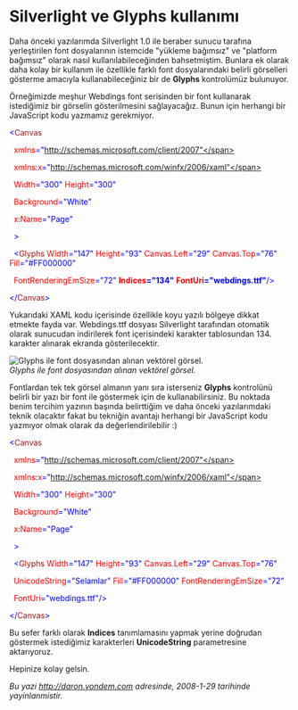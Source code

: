 # Silverlight ve Glyphs kullanımı 

Daha önceki yazılarımda Silverlight 1.0 ile beraber sunucu tarafına
yerleştirilen font dosyalarının istemcide "yükleme bağımsız" ve
"platform bağımsız" olarak nasıl kullanılabileceğinden bahsetmiştim.
Bunlara ek olarak daha kolay bir kullanım ile özellikle farklı font
dosyalarındaki belirli görselleri gösterme amacıyla kullanabileceğiniz
bir de **Glyphs** kontrolümüz bulunuyor.

Örneğimizde meşhur Webdings font serisinden bir font kullanarak
istediğimiz bir görselin gösterilmesini sağlayacağız. Bunun için
herhangi bir JavaScript kodu yazmamız gerekmiyor.

<span style="color: blue;">\<</span><span
style="color: #a31515;">Canvas</span>

<span style="color: red;">  xmlns</span><span
style="color: blue;">="http://schemas.microsoft.com/client/2007"</span>

<span style="color: red;">  xmlns</span><span
style="color: blue;">:</span><span style="color: red;">x</span><span
style="color: blue;">="http://schemas.microsoft.com/winfx/2006/xaml"</span>

<span style="color: red;">  Width</span><span
style="color: blue;">="300"</span><span style="color: red;">
Height</span><span style="color: blue;">="300"</span>

<span style="color: red;">  Background</span><span
style="color: blue;">="White"</span>

<span style="color: red;">  x</span><span
style="color: blue;">:</span><span style="color: red;">Name</span><span
style="color: blue;">="Page"</span>

<span style="color: blue;">  \></span>

<span style="color: #a31515;">  </span><span
style="color: blue;">\<</span><span
style="color: #a31515;">Glyphs</span><span style="color: red;">
Width</span><span style="color: blue;">="147"</span><span
style="color: red;"> Height</span><span
style="color: blue;">="93"</span><span style="color: red;">
Canvas.Left</span><span style="color: blue;">="29"</span><span
style="color: red;"> Canvas.Top</span><span
style="color: blue;">="76"</span><span style="color: red;">
Fill</span><span style="color: blue;">="\#FF000000"</span>

<span style="color: red;">  FontRenderingEmSize</span><span
style="color: blue;">="72"</span><span style="color: red;">
**Indices**</span><span style="color: blue;">**="134"**</span><span
style="color: red;"> **FontUri**</span><span
style="color: blue;">**="webdings.ttf"**/\></span>

<span style="color: blue;">\</</span><span
style="color: #a31515;">Canvas</span><span
style="color: blue;">\></span>

Yukarıdaki XAML kodu içerisinde özellikle koyu yazılı bölgeye dikkat
etmekte fayda var. Webdings.ttf dosyası Silverlight tarafından otomatik
olarak sunucudan indirilerek font içerisindeki karakter tablosundan 134.
karakter alınarak ekranda gösterilecektir.

![Glyphs ile font dosyasından alınan vektörel
görsel.](media/Silverlight_ve_Glyphs_kullanimi/28012008_1.png)\
*Glyphs ile font dosyasından alınan vektörel görsel.*

Fontlardan tek tek görsel almanın yanı sıra isterseniz **Glyphs**
kontrolünü belirli bir yazı bir font ile göstermek için de
kullanabilirsiniz. Bu noktada benim tercihim yazının başında belirttiğim
ve daha önceki yazılarımdaki teknik olacaktır fakat bu tekniğin avantajı
herhangi bir JavaScript kodu yazmıyor olmak olarak da
değerlendirilebilir :)

<span style="color: blue;">\<</span><span
style="color: #a31515;">Canvas</span>

<span style="color: red;">  xmlns</span><span
style="color: blue;">="http://schemas.microsoft.com/client/2007"</span>

<span style="color: red;">  xmlns</span><span
style="color: blue;">:</span><span style="color: red;">x</span><span
style="color: blue;">="http://schemas.microsoft.com/winfx/2006/xaml"</span>

<span style="color: red;">  Width</span><span
style="color: blue;">="300"</span><span style="color: red;">
Height</span><span style="color: blue;">="300"</span>

<span style="color: red;">  Background</span><span
style="color: blue;">="White"</span>

<span style="color: red;">  x</span><span
style="color: blue;">:</span><span style="color: red;">Name</span><span
style="color: blue;">="Page"</span>

<span style="color: blue;">  \></span>

<span style="color: #a31515;">  </span><span
style="color: blue;">\<</span><span
style="color: #a31515;">Glyphs</span><span style="color: red;">
Width</span><span style="color: blue;">="147"</span><span
style="color: red;"> Height</span><span
style="color: blue;">="93"</span><span style="color: red;">
Canvas.Left</span><span style="color: blue;">="29"</span><span
style="color: red;"> Canvas.Top</span><span
style="color: blue;">="76"</span>

<span style="color: red;">  UnicodeString</span><span
style="color: blue;">="Selamlar"</span><span style="color: red;">
Fill</span><span style="color: blue;">="\#FF000000"</span><span
style="color: red;"> FontRenderingEmSize</span><span
style="color: blue;">="72"</span>

<span style="color: red;">  FontUri</span><span
style="color: blue;">="webdings.ttf"/\></span>

<span style="color: blue;">\</</span><span
style="color: #a31515;">Canvas</span><span
style="color: blue;">\></span>

Bu sefer farklı olarak **Indices** tanımlamasını yapmak yerine doğrudan
göstermek istediğimiz karakterleri **UnicodeString** parametresine
aktarıyoruz.

Hepinize kolay gelsin.


*Bu yazi http://daron.yondem.com adresinde, 2008-1-29 tarihinde yayinlanmistir.*